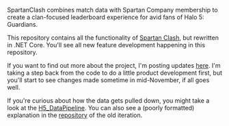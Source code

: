 SpartanClash combines match data with Spartan Company membership to create a clan-focused leaderboard experience for avid fans of Halo 5: Guardians.

This repository contains all the functionality of [Spartan Clash](www.spartanclash.com), but rewritten in .NET Core.  You'll see all new feature development happening in this repository.

If you want to find out more about the project, I'm posting updates [here](https://idle-cycles.com/2017/10/upgrading-the-spartan-company/).  I'm taking a step back from the code to do a little product development first, but you'll start to see changes made sometime in mid-November, if all goes well.

If you're curious about how the data gets pulled down, you might take a look at the [H5_DataPipeline](https://github.com/C-Kennelly/H5_DataPipeline).  You can also see a (poorly formatted) explanation in the [repository](https://github.com/C-Kennelly/SpartanClash) of the old iteration.